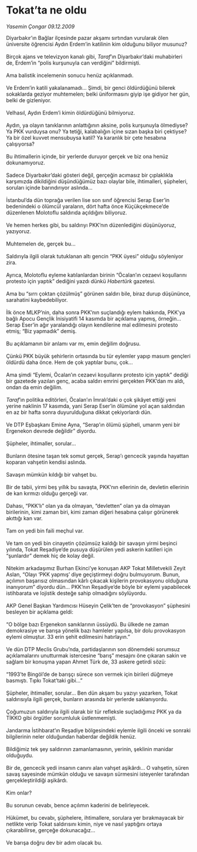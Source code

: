 # Tokat’ta ne oldu

*Yasemin Çongar 09.12.2009*

<div class="taraf_structure_2col_1zq">
<div class="margen_n">



 <p>Diyarbakır’ın Bağlar ilçesinde pazar akşamı sırtından vurularak ölen üniversite öğrencisi Aydın Erdem’in katilinin kim olduğunu biliyor musunuz? <br/><br/>Birçok ajans ve televizyon kanalı gibi, <i>Taraf</i>’ın Diyarbakır’daki muhabirleri de, Erdem’in “polis kurşunuyla can verdiğini” bildirmişti. <br/><br/>Ama balistik incelemenin sonucu henüz açıklanmadı. <br/><br/>Ve Erdem’in katili yakalanamadı... Şimdi, bir genci öldürdüğünü bilerek sokaklarda geziyor muhtemelen; belki üniformasını giyip işe gidiyor her gün, belki de gizleniyor. <br/><br/>Velhasıl, Aydın Erdem’i kimin öldürdüğünü bilmiyoruz. <br/><br/>Aydın, ya olayın tanıklarının anlattığının aksine, polis kurşunuyla ölmediyse? Ya PKK vurduysa onu? Ya tetiği, kalabalığın içine sızan başka biri çektiyse? Ya bir özel kuvvet mensubuysa katil? Ya karanlık bir çete hesabına çalışıyorsa? <br/><br/>Bu ihtimallerin içinde, bir yerlerde duruyor gerçek ve biz ona henüz dokunamıyoruz. <br/><br/>Sadece Diyarbakır’daki gösteri değil, gerçeğin acımasız bir çıplaklıkla karşımızda dikildiğini düşündüğümüz bazı olaylar bile, ihtimalleri, şüpheleri, soruları içinde barındırıyor aslında... <br/><br/>İstanbul’da dün toprağa verilen lise son sınıf öğrencisi Serap Eser’in bedenindeki o ölümcül yaraların, dört hafta önce Küçükçekmece’de düzenlenen Molotoflu saldırıda açıldığını biliyoruz. <br/><br/>Ve hemen herkes gibi, bu saldırıyı PKK’nın düzenlediğini düşünüyoruz, yazıyoruz. <br/><br/>Muhtemelen de, gerçek bu... <br/><br/>Saldırıyla ilgili olarak tutuklanan altı gencin “PKK üyesi” olduğu söyleniyor zira. <br/><br/>Ayrıca, Molotoflu eyleme katılanlardan birinin “Öcalan’ın cezaevi koşullarını protesto için yaptık” dediğini yazdı dünkü <i>Habertürk</i> gazetesi. <br/><br/>Ama bu “sırrı çoktan çözülmüş” görünen saldırı bile, biraz durup düşününce, sarahatini kaybedebiliyor. <br/><br/>İlk önce MLKP’nin, daha sonra PKK’nın suçlandığı eylem hakkında, PKK’ya bağlı Apocu Gençlik İnisiyatifi 14 kasımda bir açıklama yapmış, örneğin... Serap Eser’in ağır yaralandığı olayın kendilerine mal edilmesini protesto etmiş; “Biz yapmadık” demiş. <br/><br/>Bu açıklamanın bir anlamı var mı, emin değilim doğrusu. <br/><br/>Çünkü PKK büyük şehirlerin ortasında bu tür eylemler yapıp masum gençleri öldürdü daha önce. Hem de çok yaptılar bunu, çok... <br/><br/>Ama şimdi “Eylemi, Öcalan’ın cezaevi koşullarını protesto için yaptık” dediği bir gazetede yazılan genç, acaba saldırı emrini gerçekten PKK’dan mı aldı, ondan da emin değilim.<i> <br/><br/>Taraf</i>’ın politika editörleri, Öcalan’ın İmralı’daki o çok şikâyet ettiği yeni yerine naklinin 17 kasımda, yani Serap Eser’in ölümüne yol açan saldırıdan en az bir hafta sonra duyurulduğuna dikkat çekiyorlardı dün. <br/><br/>Ve DTP Eşbaşkanı Emine Ayna, “Serap’ın ölümü şüpheli, umarım yeni bir Ergenekon devrede değildir” diyordu. <br/><br/>Şüpheler, ihtimaller, sorular... <br/><br/>Bunların ötesine taşan tek somut gerçek, Serap’ı gencecik yaşında hayattan koparan vahşetin kendisi aslında. <br/><br/>Savaşın mümkün kıldığı bir vahşet bu. <br/><br/>Bir de tabii, yirmi beş yıllık bu savaşta, PKK’nın ellerinin de, devletin ellerinin de kan kırmızı olduğu gerçeği var. <br/><br/>Dahası, “PKK’lı” olan ya da olmayan, “devletten” olan ya da olmayan birilerinin, kimi zaman biri, kimi zaman diğeri hesabına çalışır görünerek akıttığı kan var. <br/><br/>Tam on yedi bin faili meçhul var. <br/><br/>Ve tam on yedi bin cinayetin çözümsüz kaldığı bir savaşın yirmi beşinci yılında, Tokat Reşadiye’de pusuya düşürülen yedi askerin katilleri için “şunlardır” demek hiç de kolay değil. <br/><br/>Nitekim arkadaşımız Burhan Ekinci’ye konuşan AKP Tokat Milletvekili Zeyit Aslan, “Olayı ‘PKK yapmış’ diye geçiştirmeyi doğru bulmuyorum. Bunun, açılımın başarısız olmasından kârlı çıkacak kişilerin provokasyonu olduğuna inanıyorum” diyordu dün... PKK’nın Reşadiye’de böyle bir eylemi yapabilecek istihbarata ve lojistik desteğe sahip olmadığını söylüyordu. <br/><br/>AKP Genel Başkan Yardımcısı Hüseyin Çelik’ten de “provokasyon” şüphesini besleyen bir açıklama geldi: <br/><br/>“O bölge bazı Ergenekon sanıklarının üssüydü. Bu ülkede ne zaman demokrasiye ve barışa yönelik bazı hamleler yapılsa, bir dolu provokasyon eylemi olmuştur. 33 erin şehit edilmesini hatırlayın.” <br/><br/>Ve dün DTP Meclis Grubu’nda, partidaşlarının son dönemdeki sorumsuz açıklamalarını unutturmak istercesine “barış” mesajını öne çıkaran sakin ve sağlam bir konuşma yapan Ahmet Türk de, 33 askere getirdi sözü: <br/><br/>“1993’te Bingöl’de de barışçı sürece son vermek için birileri düğmeye basmıştı. Tıpkı Tokat’taki gibi...” <br/><br/>Şüpheler, ihtimaller, sorular... Ben dün akşam bu yazıyı yazarken, Tokat saldırısıyla ilgili gerçek, bunların arasında bir yerlerde saklanıyordu. <br/><br/>Çoğumuzun saldırıyla ilgili olarak bir tür refleksle suçladığımız PKK ya da TİKKO gibi örgütler sorumluluk üstlenmemişti. <br/><br/>Jandarma İstihbarat’ın Reşadiye bölgesindeki eylemle ilgili önceki ve sonraki bilgilerinin neler olduğundan haberdar değildik henüz. <br/><br/>Bildiğimiz tek şey saldırının zamanlamasının, yerinin, şeklinin manidar olduğuydu. <br/><br/>Bir de, gencecik yedi insanın canını alan vahşet aşikârdı... O vahşetin, süren savaş sayesinde mümkün olduğu ve savaşın sürmesini isteyenler tarafından gerçekleştirildiği aşikârdı. <br/><br/>Kim onlar? <br/><br/>Bu sorunun cevabı, bence açılımın kaderini de belirleyecek. <br/><br/>Hükümet, bu cevabı, şüphelere, ihtimallere, sorulara yer bırakmayacak bir netlikte verip Tokat saldırısını kimin, niye ve nasıl yaptığını ortaya çıkarabilirse, gerçeğe dokunacağız... <br/><br/>Ve barışa doğru dev bir adım olacak bu.</p>
<br/>
<br/>
<br/>



<br/>


<div id="taraf_not">
</div>

</div>


</div>
